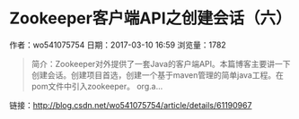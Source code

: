 # Zookeeper客户端API之创建会话（六）
作者：wo541075754
日期：2017-03-10 16:59
浏览量：1782
> 简介：Zookeeper对外提供了一套Java的客户端API。本篇博客主要讲一下创建会话。创建项目首选，创建一个基于maven管理的简单java工程。在pom文件中引入zookeeper。
   org.a...

 链接：http://blog.csdn.net/wo541075754/article/details/61190967
